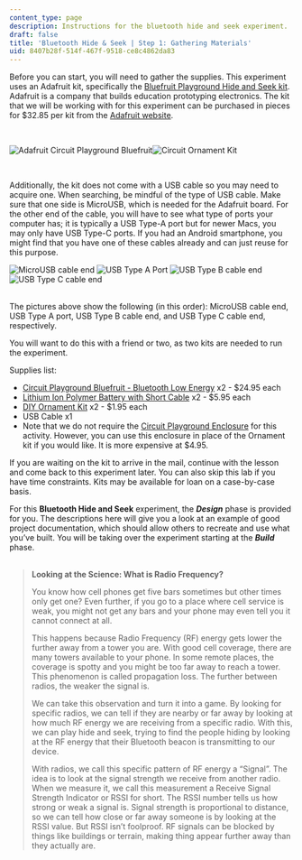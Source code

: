```yaml
---
content_type: page
description: Instructions for the bluetooth hide and seek experiment.
draft: false
title: 'Bluetooth Hide & Seek | Step 1: Gathering Materials'
uid: 8407b28f-514f-467f-9518-ce8c4862da83
---
```

Before you can start, you will need to gather the supplies. This experiment uses an Adafruit kit, specifically the [Bluefruit Playground Hide and Seek kit](https://learn.adafruit.com/hide-n-seek-bluefruit-ornament). Adafruit is a company that builds education prototyping electronics. The kit that we will be working with for this experiment can be purchased in pieces for $32.85 per kit from the [Adafruit website](https://learn.adafruit.com/hide-n-seek-bluefruit-ornament?view=all).

 

![Adafruit Circuit Playground Bluefruit](https://courses.llx.edly.io/assets/courseware/v1/c5ce35d38a279fbd3959172c5582f6a9/asset-v1:llx+MITLLx81+Self-paced-2022+type@asset+block/circuit-playground-bluefruit.jpg)![Circuit Ornament Kit](https://courses.llx.edly.io/assets/courseware/v1/42e6a93da595cf96861308c2a8feb552/asset-v1:llx+MITLLx81+Self-paced-2022+type@asset+block/circuit-ornament-kit.jpg) 

 

Additionally, the kit does not come with a USB cable so you may need to acquire one. When searching, be mindful of the type of USB cable. Make sure that one side is MicroUSB, which is needed for the Adafruit board. For the other end of the cable, you will have to see what type of ports your computer has; it is typically a USB Type-A port but for newer Macs, you may only have USB Type-C ports. If you had an Android smartphone, you might find that you have one of these cables already and can just reuse for this purpose.

![MicroUSB cable end](https://courses.llx.edly.io/assets/courseware/v1/926d0009fe7f8c6454cf59cd17f98d2a/asset-v1:llx+MITLLx81+Self-paced-2022+type@asset+block/microusb.png) ![USB Type A Port](https://courses.llx.edly.io/assets/courseware/v1/79bc329e607d27f99d70059f6406bb06/asset-v1:llx+MITLLx81+Self-paced-2022+type@asset+block/usb-type-a.png) ![USB Type B cable end](https://courses.llx.edly.io/assets/courseware/v1/f0afa3710d77d16f6832da61bde3fe81/asset-v1:llx+MITLLx81+Self-paced-2022+type@asset+block/usb-type-b.png) ![USB Type C cable end](https://courses.llx.edly.io/assets/courseware/v1/ed2da202764ab040094586120f26ec14/asset-v1:llx+MITLLx81+Self-paced-2022+type@asset+block/usb-type-c.png)  
 

The pictures above show the following (in this order): MicroUSB cable end, USB Type A port, USB Type B cable end, and USB Type C cable end, respectively.

You will want to do this with a friend or two, as two kits are needed to run the experiment.

Supplies list: 

- [Circuit Playground Bluefruit - Bluetooth Low Energy](https://www.adafruit.com/product/4333) x2 - $24.95 each
- [Lithium Ion Polymer Battery with Short Cable](https://www.adafruit.com/product/4237) x2 - $5.95 each
- [DIY Ornament Kit](https://www.adafruit.com/product/4036) x2 - $1.95 each
- USB Cable x1
- Note that we do not require the [Circuit Playground Enclosure](https://www.adafruit.com/product/3915) for this activity. However, you can use this enclosure in place of the Ornament kit if you would like. It is more expensive at $4.95.

If you are waiting on the kit to arrive in the mail, continue with the lesson and come back to this experiment later. You can also skip this lab if you have time constraints. Kits may be available for loan on a case-by-case basis.

For this **Bluetooth Hide and Seek** experiment, the ***Design*** phase is provided for you. The descriptions here will give you a look at an example of good project documentation, which should allow others to recreate and use what you’ve built. You will be taking over the experiment starting at the ***Build*** phase.   
 

> **Looking at the Science: What is Radio Frequency?** 
> 
> You know how cell phones get five bars sometimes but other times only get one? Even further, if you go to a place where cell service is weak, you might not get any bars and your phone may even tell you it cannot connect at all. 
> 
> This happens because Radio Frequency (RF) energy gets lower the further away from a tower you are. With good cell coverage, there are many towers available to your phone. In some remote places, the coverage is spotty and you might be too far away to reach a tower. This phenomenon is called propagation loss. The further between radios, the weaker the signal is. 
> 
> We can take this observation and turn it into a game. By looking for specific radios, we can tell if they are nearby or far away by looking at how much RF energy we are receiving from a specific radio. With this, we can play hide and seek, trying to find the people hiding by looking at the RF energy that their Bluetooth beacon is transmitting to our device. 
> 
> With radios, we call this specific pattern of RF energy a “Signal”. The idea is to look at the signal strength we receive from another radio. When we measure it, we call this measurement a Receive Signal Strength Indicator or RSSI for short. The RSSI number tells us how strong or weak a signal is. Signal strength is proportional to distance, so we can tell how close or far away someone is by looking at the RSSI value. But RSSI isn’t foolproof. RF signals can be blocked by things like buildings or terrain, making thing appear further away than they actually are.